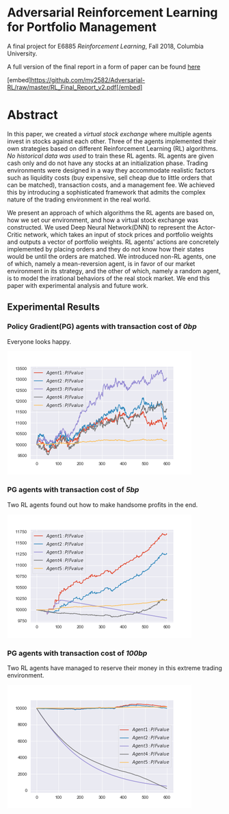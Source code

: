 # Adversarial Reinforcement Learning for Portfolio Management
A final project for E6885 _Reinforcement Learning_, Fall 2018, Columbia University.

A full version of the final report in a form of paper can be found [here](./RL_Final_Report_v2.pdf)


[embed]https://github.com/my2582/Adversarial-RL/raw/master/RL_Final_Report_v2.pdf[/embed]

# Abstract
In this paper, we created a *virtual stock exchange* where multiple agents invest in stocks against each other. Three of the agents implemented their own strategies based on different Reinforcement Learning (RL) algorithms. *No historical data was used* to train these RL agents. RL agents are given cash only and do not have any stocks at an initialization phase. Trading environments were designed in a way they accommodate realistic factors such as liquidity costs (buy expensive, sell cheap due to little orders that can be matched), transaction costs, and a management fee. We achieved this by introducing a sophisticated framework that admits the complex nature of the trading environment in the real world.

We present an approach of which algorithms the RL agents are based on, how we set our environment, and how a virtual stock exchange was constructed. We used Deep Neural Network(DNN) to represent the Actor-Critic network, which takes an input of stock prices and portfolio weights and outputs a vector of portfolio weights. RL agents’ actions are concretely implemented by placing orders and they do not know how their states would be until the orders are matched. We introduced non-RL agents, one of which, namely a mean-reversion agent, is in favor of our market environment in its strategy, and the other of which, namely a random agent, is to model the irrational behaviors of the real stock market. We end this paper with experimental analysis and future work.

## Experimental Results

### Policy Gradient(PG) agents with transaction cost of _0bp_
Everyone looks happy.

![tc_0](./PG_value_0bp.png)



### PG agents with transaction cost of _5bp_
Two RL agents found out how to make handsome profits in the end.

![tc_5](./PG_value_5bp.png)



### PG agents with transaction cost of _100bp_
Two RL agents have managed to reserve their money in this extreme trading environment.

![tc_100](./PG_value_100bp.png)
